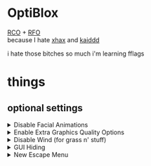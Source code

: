 # OptiBlox

[RCO](https://github.com/L8X/Roblox-Client-Optimizer) + [RFO](https://github.com/rbxflags/Flags)<br>
because I hate [xhax](https://github.com/L8X) and [kaiddd](https://github.com/kaiddd)


i hate those bitches so much i'm learning fflags


# things

## optional settings

<details>
<summary>Disable Facial Animations</summary>
`"FFlagEnableBetaFacialAnimation2": false,`
`"FFlagFacialAnimationSupport1": false,`
`"FFlagEnableCameraByDefault": false,`
`"DFFlagVideoCaptureServiceEnabled": false,`
`"FFlagAvatarChatSettingsEnabled2": false,`
`"FFlagFacialAnimationStreamingServiceUserSettingsOptInVideo": false,`
`"FFlagFacialAnimationStreamingServiceUniverseSettingsEnableVideo": false,` 
`"FFlagFacialAnimationStreamingServiceUserSettingsOptInAudio": false,`
`"FFlagFacialAnimationStreamingServiceUniverseSettingsEnableAudio": false,`
`"DFFlagAvatarChatServiceUserPermissionsAudioOptIn": false,`
`"DFFlagAvatarChatServiceUserPermissionsAudioEligible": false,`
`"FFlagVoiceChatServiceManagerUseAvatarChat": false,`
`"FFlagAvatarChatServiceExposeClientFeaturesForVoiceChat": false,`
</details>

<details>
<summary>Enable Extra Graphics Quality Options</summary>
`"FFlagFixGraphicsQuality": true,`
`"FFlagCommitToGraphicsQualityFix": true,`
</details>

<details>
<summary>Disable Wind (for grass n' stuff)</summary>
`"FFlagGlobalWindRendering": false,`
</details>

<details>
<summary>GUI Hiding</summary>
Set this to the ID of a group you're in. Here are the following keyboard shortcuts it provides for toggling the visibility of GUI elements.

| Key combination |	Action |
| --------------- | ------ |
| Ctrl + Shift + B | Toggles GUIs in 3D space (BillboardGuis, SurfaceGuis, etc) |
| Ctrl + Shift + C | Toggles game-defined ScreenGuis |
| Ctrl + Shift + G | Toggles Roblox CoreGuis |
| Ctrl + Shift + N | Toggles player names, and other BillboardGuis that show up above a player |

`"DFIntCanHideGuiGroupId": 5959518,`
</details>

<details>
<summary>New Escape Menu</summary>
`"FFlagDisableNewIGMinDUA": true,`
`"FFlagEnableInGameMenuControls": true,`
`"FFlagEnableMenuControlsABTest": false,`
`"FFlagEnableMenuModernizationABTest": false,`
`"FFlagEnableMenuModernizationABTest2": false,`
`"FFlagEnableV3MenuABTest3": false,`
</details>